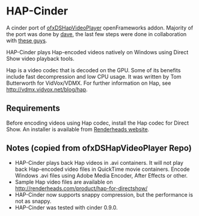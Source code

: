# HAP-Cinder
A cinder port of [ofxDSHapVideoPlayer](https://github.com/secondstory/ofxDSHapVideoPlayer) openFrameworks addon. Majority of the port was done by [dave](https://discourse.libcinder.org/u/dave), the last few steps were done in collaboration with [these guys](https://discourse.libcinder.org/t/opengl-extensions-glew-glee-gloader/1195).

HAP-Cinder plays Hap-encoded videos natively on Windows using Direct Show video playback tools.

Hap is a video codec that is decoded on the GPU. Some of its benefits include fast decompression and low CPU usage. It was written by Tom Butterworth for VidVox/VDMX. For further information on Hap, see http://vdmx.vidvox.net/blog/hap.

## Requirements
Before encoding videos using Hap codec, install the Hap codec for Direct Show. An installer is available from [Renderheads website](http://www.renderheads.com/downloads/2015/HapDirectShowCodecSetup.exe).

## Notes (copied from ofxDSHapVideoPlayer Repo)
- HAP-Cinder plays back Hap videos in .avi containers. It will not play back Hap-encoded video files in QuickTime movie containers. Encode Windows .avi files using Adobe Media Encoder, After Effects or other.
- Sample Hap video files are available on http://renderheads.com/product/hap-for-directshow/
- HAP-Cinder now supports snappy compression, but the performance is not as snappy.
- HAP-Cinder was tested with cinder 0.9.0.






